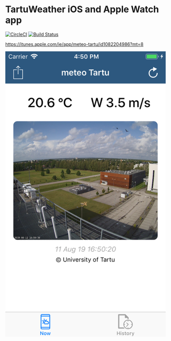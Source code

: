 # TartuWeather iOS and Apple Watch app

[![CircleCI](https://circleci.com/gh/fassko/TartuWeather.svg?style=svg)](https://circleci.com/gh/fassko/TartuWeather)
[![Build Status](https://travis-ci.org/fassko/TartuWeather.svg?branch=develop)](https://travis-ci.org/fassko/TartuWeather)

https://itunes.apple.com/ie/app/meteo-tartu/id1082204986?mt=8

![App screenshot](app-screenshot.png)